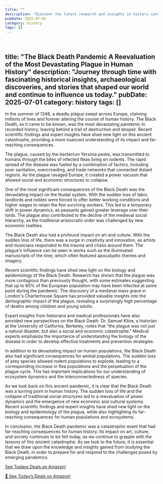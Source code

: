 ```yaml
---
title: "﻿"
description: "Discover the latest research and insights in history category on MindVerse Daily."
pubDate: 2025-07-01
category: history
tags: []
---
```


﻿

title: "The Black Death Pandemic A Reevaluation of the Most Devastating Plague in Human History"
description: "Journey through time with fascinating historical insights, archaeological discoveries, and stories that shaped our world and continue to influence us today."
pubDate: 2025-07-01
category: history
tags: []
---

In the summer of 1348, a deadly plague swept across Europe, claiming millions of lives and forever altering the course of human history. The Black Death, as it came to be known, was the most devastating pandemic in recorded history, leaving behind a trail of destruction and despair. Recent scientific findings and expert insights have shed new light on this ancient catastrophe, providing a more nuanced understanding of its impact and far-reaching consequences.

The plague, caused by the bacterium Yersinia pestis, was transmitted to humans through the bites of infected fleas living on rodents. The rapid spread of the disease was fueled by a combination of factors, including poor sanitation, overcrowding, and trade networks that connected distant regions. As the plague ravaged Europe, it created a power vacuum that allowed social and economic structures to collapse.

One of the most significant consequences of the Black Death was the devastating impact on the feudal system. With the sudden loss of labor, landlords and nobles were forced to offer better working conditions and higher wages to retain the few surviving workers. This led to a temporary shift in power dynamics, as peasants gained greater leverage over their lords. The plague also contributed to the decline of the medieval social hierarchy, as the traditional aristocratic order was challenged by new economic realities.

The Black Death also had a profound impact on art and culture. With the sudden loss of life, there was a surge in creativity and innovation, as artists and musicians responded to the trauma and chaos around them. The plague's influence can be seen in works such as the illuminated manuscripts of the time, which often featured apocalyptic themes and imagery.

Recent scientific findings have shed new light on the biology and epidemiology of the Black Death. Research has shown that the plague was more contagious than previously thought, with some estimates suggesting that up to 60% of the European population may have been infected at some point during the pandemic. The discovery of a medieval mass grave in London's Charterhouse Square has provided valuable insights into the demographic impact of the plague, revealing a surprisingly high percentage of deaths among children and young adults.

Expert insights from historians and medical professionals have also provided new perspectives on the Black Death. Dr. Samuel Kline, a historian at the University of California, Berkeley, notes that "the plague was not just a natural disaster, but also a social and economic catastrophe." Medical experts emphasize the importance of understanding the biology of the disease in order to develop effective treatments and prevention strategies.

In addition to its devastating impact on human populations, the Black Death also had significant consequences for animal populations. The sudden loss of prey species allowed rodent populations to explode, leading to a corresponding increase in flea populations and the perpetuation of the plague cycle. This has important implications for our understanding of ecosystem dynamics and the interconnectedness of species.

As we look back on this ancient pandemic, it is clear that the Black Death was a turning point in human history. The sudden loss of life and the collapse of traditional social structures led to a reevaluation of power dynamics and the emergence of new economic and cultural systems. Recent scientific findings and expert insights have shed new light on the biology and epidemiology of the plague, while also highlighting its far-reaching consequences for human populations and ecosystems.

In conclusion, the Black Death pandemic was a catastrophic event that had far-reaching consequences for human history. Its impact on art, culture, and society continues to be felt today, as we continue to grapple with the lessons of this ancient catastrophe. As we look to the future, it is essential that we draw upon the knowledge and insights gained from studying the Black Death, in order to prepare for and respond to the challenges posed by emerging pandemics.

[ See Todays Deals on Amazon!](https://amzn.to/3UjsCWp)

[🛒 See Today’s Deals on Amazon!](https://amzn.to/3UjsCWp)